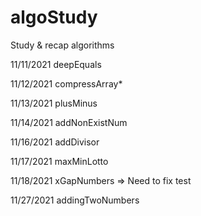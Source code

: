 # algoStudy

Study & recap algorithms


11/11/2021 deepEquals


11/12/2021 compressArray*


11/13/2021 plusMinus


11/14/2021 addNonExistNum


11/16/2021 addDivisor


11/17/2021 maxMinLotto


11/18/2021 xGapNumbers => Need to fix test


11/27/2021 addingTwoNumbers
